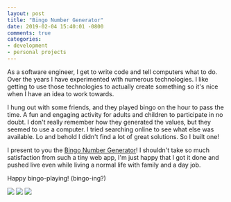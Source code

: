 ```yaml
---
layout: post
title: "Bingo Number Generator"
date: 2019-02-04 15:40:01 -0800
comments: true
categories: 
- development
- personal projects
---
```

As a software engineer, I get to write code and tell computers what to do.  Over the years I have experimented with numerous technologies.  I like getting to use those technologies to actually create something so it's nice when I have an idea to work towards.

I hung out with some friends, and they played bingo on the hour to pass the time.  A fun and engaging activity for adults and children to participate in no doubt.  I don't really remember how they generated the values, but they seemed to use a computer.  I tried searching online to see what else was available.  Lo and behold I didn't find a lot of great solutions.  So I built one!

I present to you the [Bingo Number Generator](https://bingogenerator.app)!  I shouldn't take so much satisfaction from such a tiny web app, I'm just happy that I got it done and pushed live even while living a normal life with family and a day job.

Happy bingo-playing!  (bingo-ing?)
<div class="galleria">
<img src="https://img.gtww.net/2019/01_bingo_app/8237/generate.png" data-title="Generate Tab" data-description="Generate values with each click">
<img src="https://img.gtww.net/2019/01_bingo_app/8237/valid.png" data-title="Validate Tab" data-description="Validate good numbers">
<img src="https://img.gtww.net/2019/01_bingo_app/8237/invalid.png" data-title="Invalid" data-description="Also check for invalid values">
</div>
